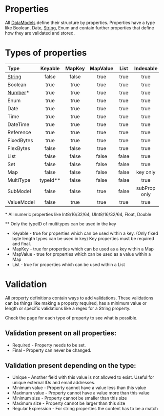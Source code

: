 # Properties

All [DataModels](../datamodel.md) define their structure by properties. Properties 
have a type like Boolean, Date, [String](string.md), Enum and contain further properties
that define how they are validated and stored.

# Types of properties

|Type                  |Keyable |MapKey |MapValue |List   |Indexable   |
|:---------------------|:------:|:-----:|:-------:|:-----:|:----------:|
|[String](string.md)   |false   |false  |true     |true   |true        |
|Boolean               |true    |true   |true     |true   |true        |
|[Number](number.md)*  |true    |true   |true     |true   |true        |
|Enum                  |true    |true   |true     |true   |true        |
|Date                  |true    |true   |true     |true   |true        |
|Time                  |true    |true   |true     |true   |true        |
|DateTime              |true    |true   |true     |true   |true        |
|Reference             |true    |true   |true     |true   |true        |
|FixedBytes            |true    |true   |true     |true   |true        |
|FlexBytes             |false   |false  |true     |true   |true        |
|List                  |false   |false  |false    |false  |true        |
|Set                   |false   |false  |false    |false  |true        |
|Map                   |false   |false  |false    |false  |key only    |
|MultiType             |typeId**|false  |false    |false  |true        |
|SubModel              |false   |false  |true     |false  |subProp only|
|ValueModel            |false   |true   |true     |true   |true        |

\* All numeric properties like Int8/16/32/64, UInt8/16/32/64, Float, Double 

\*\* Only the typeID of multitypes can be used in the key 


- Keyable - true for properties which can be used within a key. 
            (Only fixed byte length types can be used in key)
            Key properties must be required and final.
- MapKey - true for properties which can be used as a key within a Map
- MapValue - true for properties which can be used as a value within a Map
- List - true for properties which can be used within a List

# Validation

All property definitions contain ways to add validations. These validations
can be things like making a property required, has a minimum value or
length or specific validations like a regex for a String property.

Check the page for each type of property to see what is possible.

## Validation present on all properties:

* Required - Property needs to be set.
* Final - Property can never be changed.

## Validation present depending on the type:

* Unique - Another field with this value is not allowed to exist. Useful 
for unique external IDs and email addresses.
* Minimum value - Property cannot have a value less than this value
* Maximum value - Property cannot have a value more than this value
* Minimum size - Property cannot be smaller than this size
* Maximum size - Property cannot be larger than this size
* Regular Expression - For string properties the content has to be a match